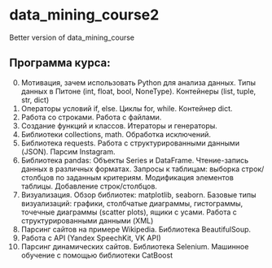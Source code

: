 # data_mining_course2
Better version of data_mining_course

## Программа курса:

00. Мотивация, зачем использовать Python для анализа данных.
Типы данных в Питоне (int, float, bool, NoneType). Контейнеры (list, tuple, str, dict)
01. Операторы условий if, else. Циклы for, while. Контейнер dict.
02. Работа со строками. Работа с файлами.
03. Создание функций и классов. Итераторы и генераторы. 
04. Библиотеки collections, math. Обработка исключений.
05. Библиотека requests. Работа с структурированными данными (JSON). Парсим Instagram.
06. Библиотека pandas: Объекты Series и DataFrame. Чтение-запись данных в различных форматах. Запросы к таблицам: выборка строк/столбцов по заданным критериям. Модификация элементов таблицы. Добавление строк/столбцов.
07. Визуализация. Обзор библиотек: matplotlib, seaborn. Базовые типы визуализаций: графики, столбчатые диаграммы, гистограммы, точечные диаграммы (scatter plots), ящики с усами. Работа с структурированными данными (XML)
08. Парсинг сайтов на примере Wikipedia. Библиотека BeautifulSoup.
09. Работа с API (Yandex SpeechKit, VK API)
10. Парсинг динамических сайтов. Библиотека Selenium. Машинное обучение с помощью библиотеки CatBoost
